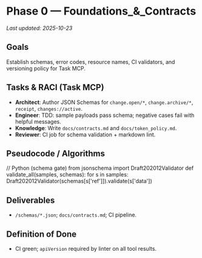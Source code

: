 # Phase 0 — Foundations_&_Contracts

_Last updated: 2025-10-23_

## Goals
Establish schemas, error codes, resource names, CI validators, and versioning policy for Task MCP.

## Tasks & RACI (Task MCP)
- **Architect**: Author JSON Schemas for `change.open/*`, `change.archive/*`, `receipt`, `changes://active`.
- **Engineer**: TDD: sample payloads pass schema; negative cases fail with helpful messages.
- **Knowledge**: Write `docs/contracts.md` and `docs/token_policy.md`.
- **Reviewer**: CI job for schema validation + markdown lint.


## Pseudocode / Algorithms
// Python (schema gate)
from jsonschema import Draft202012Validator
def validate_all(samples, schemas):
    for s in samples:
        Draft202012Validator(schemas[s['ref']]).validate(s['data'])


## Deliverables
- `/schemas/*.json`; `docs/contracts.md`; CI pipeline.

## Definition of Done
- CI green; `apiVersion` required by linter on all tool results.
